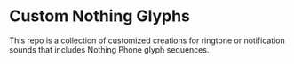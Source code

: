 # Custom Nothing Glyphs

This repo is a collection of customized creations for ringtone or notification sounds that includes Nothing Phone glyph sequences.
